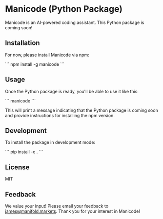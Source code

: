 # Manicode (Python Package)

Manicode is an AI-powered coding assistant. This Python package is coming soon!

## Installation

For now, please install Manicode via npm:

\`\`\`
npm install -g manicode
\`\`\`

## Usage

Once the Python package is ready, you'll be able to use it like this:

\`\`\`
manicode
\`\`\`

This will print a message indicating that the Python package is coming soon and provide instructions for installing the npm version.

## Development

To install the package in development mode:

\`\`\`
pip install -e .
\`\`\`

## License

MIT

## Feedback

We value your input! Please email your feedback to james@manifold.markets. Thank you for your interest in Manicode!